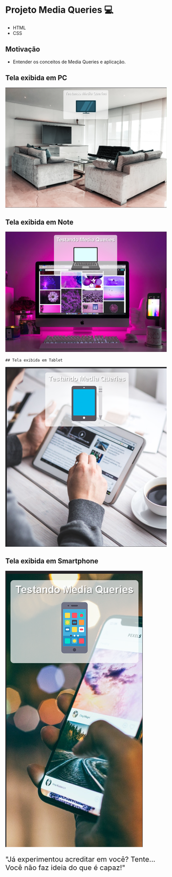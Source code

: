 # Projeto Media Queries 💻

- HTML
- CSS

## Motivação

  - Entender os conceitos de Media Queries e aplicação.

  ## Tela exibida em PC
  ![alt text](https://github.com/MaiconCampbell/Mobile-First/blob/main/img/tela_PC.png)

  ## Tela exibida em Note
  ![alt text](https://github.com/MaiconCampbell/Mobile-First/blob/main/img/tela_Note.png)

    ## Tela exibida em Tablet
  ![alt text](https://github.com/MaiconCampbell/Mobile-First/blob/main/img/tela_Tablet.png)

  ## Tela exibida em Smartphone
  ![alt text](https://github.com/MaiconCampbell/Mobile-First/blob/main/img/tela_Smartphone.png)


<div>
  <p style='font-size: 22px'>
  "Já experimentou acreditar em você? Tente... Você não faz ideia do que é capaz!"
  </p>
<div>
